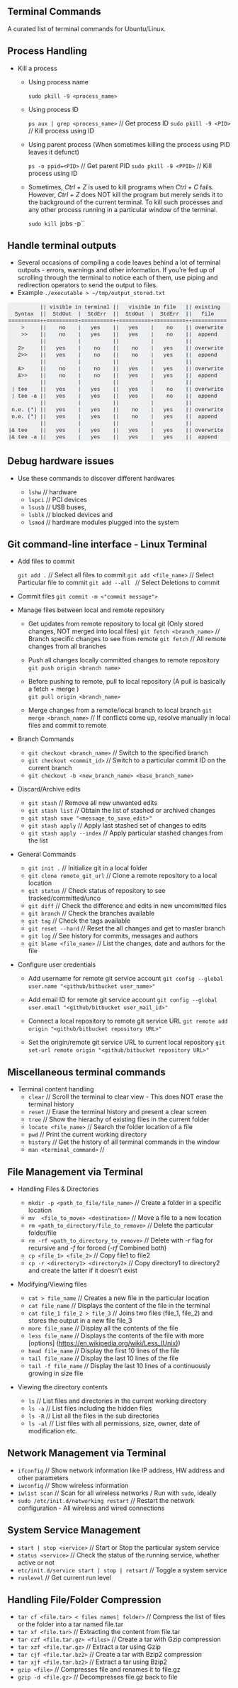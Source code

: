 ## Terminal Commands
A curated list of terminal commands for Ubuntu/Linux. 

## Process Handling

* Kill a process 

	* Using process name

		`sudo pkill -9 <process_name>`

	* Using process ID

		`ps aux | grep <process_name>`		// Get process ID
		`sudo pkill -9 <PID>`				// Kill process using ID

	* Using parent process (When sometimes killing the process using PID leaves it defunct)

		`ps -o ppid=<PID>`					// Get parent PID
		`sudo pkill -9 <PPID>`				// Kill process using ID

	* Sometimes, *Ctrl + Z* is used to kill programs when *Ctrl + C* fails. However, *Ctrl + Z* does NOT kill the program but merely sends it to the background of the current terminal. To kill such processes and any other process running in a particular window of the terminal.

		`sudo kill `jobs -p``

## Handle terminal outputs

* Several occasions of compiling a code leaves behind a lot of terminal outputs - errors, warnings and other information. If you’re fed up of scrolling through the terminal to notice each of them, use piping and redirection operators to send the output to files.
* Example `./executable > ~/tmp/output_stored.txt`

![alt text](https://github.com/kumar-akshay324/terminal-commands/blob/master/images/terminal_ouput.png "Terminal command suffixes to redirect screen output")

## Debug hardware issues

* Use these commands to discover different hardwares 

	* `lshw`					// hardware
	* `lspci`					// PCI devices
	* `lsusb`					// USB buses, 							
	* `lsblk`					// blocked devices and 
	* `lsmod`					// hardware modules plugged into the system

## Git command-line interface - Linux Terminal

* Add files to commit

	`git add .`					// Select all files to commit
	`git add <file_name>` 		// Select Particular file to commit
	`git add --all `			// Select Deletions to commit

* Commit files 
	`git commit -m <"commit message">`

* Manage files between local and remote repository

	*	Get updates from remote repository to local git (Only stored changes, NOT merged into local files)
	`git fetch <branch_name>` 		// Branch specific changes to see from remote
	`git fetch` 					// All remote changes from all branches

	*	Push all changes locally committed changes to remote repository
	`git push origin <branch name>`

	*	Before pushing to remote, pull to local repository (A pull is basically a fetch + merge )  
	`git pull origin <branch_name>`

	*	Merge changes from a remote/local branch to local branch
	`git merge <branch_name>`		// If conflicts come up, resolve manually in local files and commit to remote 

* Branch Commands

	* `git checkout <branch_name>`	// Switch to the specified branch
	* `git checkout <commit_id>`		// Switch to a particular commit ID on the current branch
	* `git checkout -b <new_branch_name> <base_branch_name>`

* Discard/Archive edits

	* `git stash`						// Remove all new unwanted edits
	* `git stash list`				// Obtain the list of stashed or archived changes
	* `git stash save "<message_to_save_edit>"`
	* `git stash apply`				// Apply last stashed set of changes to edits
	* `git stash apply --index`		// Apply particular stashed changes from the list 

* General Commands

	* `git init .` 					// Initialize git in a local folder
	* `git clone remote_git_url`		// Clone a remote repository to a local location
	* `git status`					// Check status of repository to see tracked/committed/unco
	* `git diff`						// Check the difference and edits in new uncommitted files
	* `git branch`					// Check the branches available
	* `git tag`						// Check the tags available
	* `git reset --hard`				// Reset the all changes and get to master branch
	* `git log`						// See history for commits, messages and authors
	* `git blame <file_name>`			// List the changes, date and authors for the file

* Configure user credentials
	
	*	Add username for remote git service account
	`git config --global user.name "<github/bitbucket user_name>"`
	
	*	Add email ID for remote git service account
	`git config --global user.email "<github/bitbucket user_mail_id>"`

	*	Connect a local repository to remote git service URL
	`git remote add origin "<github/bitbucket repository URL>"`

	*	Set the origin/remote git service URL to current local repository
	`git set-url remote origin "<github/bitbucket repository URL>"`

## Miscellaneous terminal commands
	
* Terminal content handling
	* `clear`						// Scroll the terminal to clear view - This does NOT erase the terminal history
	* `reset`						// Erase the terminal history and present a clear screen
	* `tree`						// Show the hierachy of existing files in the current folder
	* `locate <file_name>`		// Search the folder location of a file
	* `pwd`						// Print the current working directory
	* `history`					// Get the history of all terminal commands in the window
	* `man <terminal_command>`	//

## File Management via Terminal 

* Handling Files & Directories
	
	* `mkdir -p <path_to_file/file_name>`			// Create a folder in a specific location
	* `mv  <file_to_move> <destination>`			// Move a file to a new location
	* `rm <path_to_directory/file_to_remove>`		// Delete the particular folder/file
	* `rm -rf <path_to_directory_to_remove>`		// Delete with *-r* flag for recursive and *-f* for forced (*-rf* Combined both)
	* `cp <file_1> <file_2>`						// Copy file1 to file2
	* `cp -r <directory1> <directory2>`				// Copy directory1 to directory2 and create the latter if it doesn't exist

* Modifying/Viewing files

	* `cat > file_name`							// Creates a new file in the particular location
	* `cat file_name`							// Displays the content of the file in the terminal
	* `cat file_1 file_2 > file_3`				// Joins two files (file_1, file_2) and stores the output in a new file file_3
	* `more file_name`							// Display all the contents of the file
	* `less file_name`							// Displays the contents of the file with more [options] (https://en.wikipedia.org/wiki/Less_(Unix)) 
	* `head file_name`							// Display the first 10 lines of the file 
	* `tail file_name`							// Display the last 10 lines of the file
	* `tail -f file_name`						// Display the last 10 lines of a continuously growing in size file

* Viewing the directory contents
	
	* `ls`										// List files and directories in the current working directory
	* `ls -a`										// List files including the hidden files
	* `ls -R`										// List all the files in the sub directories
	* `ls -al`									// List files with all permissions, size, owner, date of modification etc.

## Network Management via Terminal

* `ifconfig`									// Show network information like IP address, HW address and other parameters
* `iwconfig`									// Show wireless information
* `iwlist scan`									// Scan for all wireless networks / Run with `sudo`, ideally
* `sudo /etc/init.d/networking restart`			// Restart the network configuration - All wireless and wired connections

## System Service Management

* `start | stop <service>`						// Start or Stop the particular system service
* `status <service>`							// Check the status of the running service, whether active or not
* `etc/init.d/service start | stop | retsart`	// Toggle a system service
* `runlevel`									// Get current run level

## Handling File/Folder Compression

* `tar cf <file.tar> < files names| folder>` 	// Compress the list of files or the folder into a tar named file.tar
* `tar xf <file.tar>` 							// Extracting the content from file.tar
* `tar czf <file.tar.gz> <files>` 				// Create a tar with Gzip compression
* `tar xzf <file.tar.gz>` 						// Extract a tar using Gzip
* `tar cjf <file.tar.bz2>` 						// Create a tar with Bzip2 compression
* `tar xjf <file.tar.bz2>` 						// Extract a tar using Bzip2
* `gzip <file>` 								// Compresses file and renames it to file.gz
* `gzip -d <file.gz>` 							// Decompresses file.gz back to file
